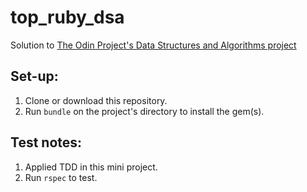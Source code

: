 # top_ruby_dsa

Solution to [The Odin Project's Data Structures and Algorithms project](https://www.theodinproject.com/lessons/data-structures-and-algorithms)

## Set-up:
1. Clone or download this repository.
2. Run `bundle` on the project's directory to install the gem(s).

## Test notes:
1. Applied TDD in this mini project.
2. Run `rspec` to test.
